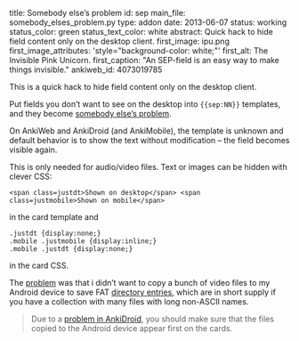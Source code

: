 title: Somebody else’s problem
id: sep
main_file: somebody_elses_problem.py
type: addon
date: 2013-06-07
status: working
status_color: green
status_text_color: white
abstract: Quick hack to hide field content only on the desktop client.
first_image: ipu.png
first_image_attributes: 'style="background-color: white;"'
first_alt: The Invisible Pink Unicorn.
first_caption: "An SEP-field is an easy way to make things
invisible."
ankiweb_id: 4073019785

This is a quick hack to hide field content only on the desktop client.

Put fields you don’t want to see on the desktop into `{{sep:NN}}`
templates, and they become
[somebody else’s problem](http://hitchhikers.wikia.com/wiki/Somebody_Else%27s_Problem_field).

On AnkiWeb and AnkiDroid (and AnkiMobile), the template is unknown and
default behavior is to show the text without modification – the field
becomes visible again.

This is only needed for audio/video files. Text or images can be
hidden with clever CSS:

`<span class=justdt>Shown on desktop</span>
<span class=justmobile>Shown on mobile</span>`

in the card template and
<pre><code>.justdt {display:none;}
.mobile .justmobile {display:inline;}
.mobile .justdt {display:none;}</code></pre>
in the card CSS.

The
[problem](https://groups.google.com/forum/?fromgroups=&hl=en#!topic/ankisrs/jK3Jh4EzwKE)
was that i didn’t want to copy a bunch of video files to my Android
device to save FAT
[directory entries](http://en.wikipedia.org/wiki/File_Allocation_Table#VFAT_long_file_names),
which are in short supply if you have a collection with many files
with long non-ASCII names.

<blockquote class="nb">
Due to a <a
href="https://code.google.com/p/ankidroid/issues/detail?id=1458">problem
in AnkiDroid</a>, you should make sure that the files copied to the
Android device appear first on the cards.
</blockquote>
